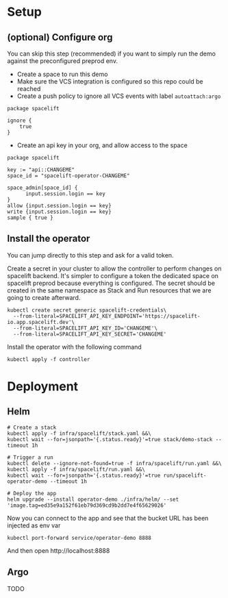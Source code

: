 # Setup

## (optional) Configure org

You can skip this step (recommended) if you want to simply run the demo against the preconfigured preprod env.

- Create a space to run this demo
- Make sure the VCS integration is configured so this repo could be reached
- Create a push policy to ignore all VCS events with label `autoattach:argo`

```rego
package spacelift

ignore {
    true
}
```

- Create an api key in your org, and allow access to the space

```rego
package spacelift

key := "api::CHANGEME"
space_id = "spacelift-operator-CHANGEME"

space_admin[space_id] {
	  input.session.login == key
}
allow {input.session.login == key}
write {input.session.login == key}
sample { true }
```

## Install the operator

You can jump directly to this step and ask for a valid token.

Create a secret in your cluster to allow the controller to perform changes on spacelift backend.
It's simpler to configure a token the dedicated space on spacelift preprod because everything is configured.
The secret should be created in the same namespace as Stack and Run resources that we are going to create afterward.

```shell
kubectl create secret generic spacelift-credentials\
  --from-literal=SPACELIFT_API_KEY_ENDPOINT='https://spacelift-io.app.spacelift.dev'\
  --from-literal=SPACELIFT_API_KEY_ID='CHANGEME'\
  --from-literal=SPACELIFT_API_KEY_SECRET='CHANGEME'
```

Install the operator with the following command

```shell
kubectl apply -f controller
```

# Deployment

## Helm

```shell
# Create a stack
kubectl apply -f infra/spacelift/stack.yaml &&\
kubectl wait --for=jsonpath='{.status.ready}'=true stack/demo-stack --timeout 1h

# Trigger a run
kubectl delete --ignore-not-found=true -f infra/spacelift/run.yaml &&\
kubectl apply -f infra/spacelift/run.yaml &&\
kubectl wait --for=jsonpath='{.status.ready}'=true run/spacelift-operator-demo --timeout 1h

# Deploy the app
helm upgrade --install operator-demo ./infra/helm/ --set 'image.tag=ed35e9a152f61eb79d369cd9b2dd7e4f65629026'
```

Now you can connect to the app and see that the bucket URL has been injected as env var

```shell
kubectl port-forward service/operator-demo 8888
```

And then open http://localhost:8888

## Argo

TODO
